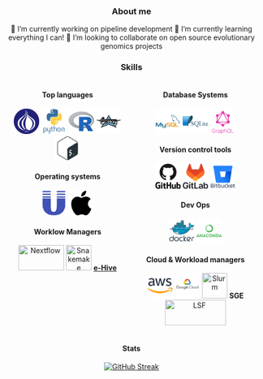 <div align="center">

### About me

🔭 I’m currently working on pipeline development
🌱 I’m currently learning everything I can!
👯 I’m looking to collaborate on open source evolutionary genomics projects

### Skills 

<div style="display: flex;">
  <div style="width: 50%;">

#### Top languages

<img src="https://github.com/devicons/devicon/blob/master/icons/perl/perl-original.svg" title="Perl" height=50 width=50 /> <img src="https://github.com/devicons/devicon/blob/master/icons/python/python-original-wordmark.svg" title="Python" height=50 width=50 /> <img src="https://github.com/devicons/devicon/blob/master/icons/r/r-original.svg" title="R" height=50 width=50 /> <img src="https://github.com/devicons/devicon/blob/master/icons/groovy/groovy-original.svg" title="Groovy" height=50 width=50 /> <img src="https://github.com/devicons/devicon/blob/master/icons/bash/bash-original.svg" title="Bash" height=50 width=50 />

#### Operating systems

<img src="https://github.com/devicons/devicon/blob/master/icons/unix/unix-original.svg" title="Unix" height=50 width=50 /> <img src="https://github.com/devicons/devicon/blob/master/icons/apple/apple-original.svg" title="Apple" height=50 width=50 />

#### Worklow Managers

<img src="https://www.nextflow.io/img/nextflow2014_no-bg.png" title="Nextflow" height=50 width=90 /> <img src="https://avatars.githubusercontent.com/u/33450111?s=200&v=4" title="Snakemake" height=50 width=50 /> [**e-Hive**](https://github.com/Ensembl/ensembl-hive#ehive)

</div>

<div style="width: 50%;">

#### Database Systems

<img src="https://github.com/devicons/devicon/blob/master/icons/mysql/mysql-original-wordmark.svg" title="MySQL" height=50 width=50 /> <img src="https://github.com/devicons/devicon/blob/master/icons/sqlite/sqlite-original-wordmark.svg" title="SQLite" height=50 width=50 /> <img src="https://github.com/devicons/devicon/blob/master/icons/graphql/graphql-plain-wordmark.svg" title="GraphQL" height=50 width=50 />

#### Version control tools

<img src="https://github.com/devicons/devicon/blob/master/icons/github/github-original-wordmark.svg" title="GitHub" height=50 width=50 /> <img src="https://github.com/devicons/devicon/blob/master/icons/gitlab/gitlab-original-wordmark.svg" title="GitLab" height=50 width=50 /> <img src="https://github.com/devicons/devicon/blob/master/icons/bitbucket/bitbucket-original-wordmark.svg" title="BitBucket" height=50 width=50 />

#### Dev Ops

<img src="https://github.com/devicons/devicon/blob/master/icons/docker/docker-original-wordmark.svg" title="Docker" height=50 width=50 /> <img src="https://github.com/devicons/devicon/blob/master/icons/anaconda/anaconda-original-wordmark.svg" title="Conda" height=50 width=50 />

#### Cloud & Workload managers
<img src="https://github.com/devicons/devicon/blob/master/icons/amazonwebservices/amazonwebservices-original-wordmark.svg" title="AWS" height=50 width=50 /> <img src="https://github.com/devicons/devicon/blob/master/icons/googlecloud/googlecloud-original-wordmark.svg" title="GCP" height=50 width=50 /> <img src="https://upload.wikimedia.org/wikipedia/commons/thumb/3/3a/Slurm_logo.svg/1200px-Slurm_logo.svg.png" title="Slurm" height=50 width=50 /> **SGE** <img src="https://higherlogicdownload.s3.amazonaws.com/IMWUC/6391a864-1394-4296-9524-784ee59c6af2/UploadedImages/SpectrumComputeFamily_LSF-HorizontalColorWhite.png" title="LSF" height=50 width=120 />

  </div>
</div>

#### Stats

[![GitHub Streak](https://github-readme-streak-stats.herokuapp.com?user=CristiGuijarro&theme=dark&hide_border=true&mode=weekly&sideNums=77EB09&ring=0CEB00&currStreakLabel=EBEBEB)](https://git.io/streak-stats)

</div>
